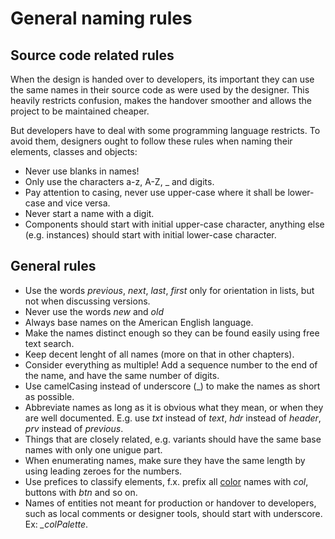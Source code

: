 # General naming rules

## Source code related rules

When the design is handed over to developers, its important they can use the same names in their source code
as were used by the designer. This heavily restricts confusion, makes the handover smoother and allows the
project to be maintained cheaper.

But developers have to deal with some programming language restricts. To avoid them, designers ought to follow
these rules when naming their elements, classes and objects:

- Never use blanks in names!
- Only use the characters a-z, A-Z, \_ and digits.
- Pay attention to casing, never use upper-case where it shall be lower-case and vice versa.
- Never start a name with a digit.
- Components should start with initial upper-case character, anything else (e.g. instances) should start with initial lower-case character.

## General rules

- Use the words _previous_, _next_, _last_, _first_ only for orientation in lists, but not when discussing versions.
- Never use the words _new_ and _old_
- Always base names on the American English language.
- Make the names distinct enough so they can be found easily using free text search.
- Keep decent lenght of all names (more on that in other chapters).
- Consider everything as multiple! Add a sequence number to the end of the name, and have the same number of digits.
- Use camelCasing instead of underscore (\_) to make the names as short as possible.
- Abbreviate names as long as it is obvious what they mean, or when they are well documented. E.g. use _txt_ instead of _text_, _hdr_ instead of _header_, _prv_ instead of _previous_.
- Things that are closely related, e.g. variants should have the same base names with only one unigue part.
- When enumerating names, make sure they have the same length by using leading zeroes for the numbers.
- Use prefices to classify elements, f.x. prefix all [color](colors.md) names with _col_, buttons with _btn_ and so on.
- Names of entities not meant for production or handover to developers, such as local comments or designer tools, should start with underscore. Ex: _\_colPalette_.
